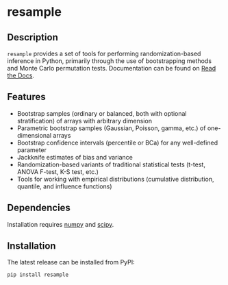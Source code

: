 # resample

Description
--------

`resample` provides a set of tools for performing randomization-based inference in Python, primarily through the use of bootstrapping methods and Monte Carlo permutation tests.  Documentation can be found on [Read the Docs](https://resample.readthedocs.io/en/latest/).

Features
--------

* Bootstrap samples (ordinary or balanced, both with optional stratification) of arrays with arbitrary dimension
* Parametric bootstrap samples (Gaussian, Poisson, gamma, etc.) of one-dimensional arrays
* Bootstrap confidence intervals (percentile or BCa) for any well-defined parameter
* Jackknife estimates of bias and variance
* Randomization-based variants of traditional statistical tests (t-test, ANOVA F-test, K-S test, etc.)
* Tools for working with empirical distributions (cumulative distribution, quantile, and influence functions)

Dependencies
------------

Installation requires [numpy](http://www.numpy.org/) and [scipy](https://www.scipy.org/).

Installation
------------

The latest release can be installed from PyPI:

    pip install resample

